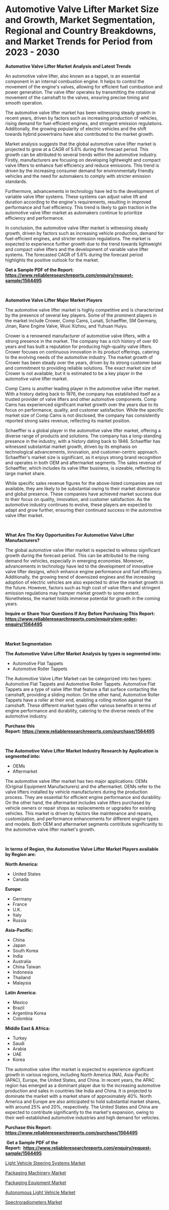 <p><h1>Automotive Valve Lifter Market Size and Growth, Market Segmentation, Regional and Country Breakdowns, and Market Trends for Period from 2023 -  2030</h1></p><p><strong>Automotive Valve Lifter Market Analysis and Latest Trends</strong></p>
<p><p>An automotive valve lifter, also known as a tappet, is an essential component in an internal combustion engine. It helps to control the movement of the engine's valves, allowing for efficient fuel combustion and power generation. The valve lifter operates by transmitting the rotational movement of the camshaft to the valves, ensuring precise timing and smooth operation.</p><p>The automotive valve lifter market has been witnessing steady growth in recent years, driven by factors such as increasing production of vehicles, rising demand for fuel-efficient engines, and stringent emission regulations. Additionally, the growing popularity of electric vehicles and the shift towards hybrid powertrains have also contributed to the market growth.</p><p>Market analysis suggests that the global automotive valve lifter market is projected to grow at a CAGR of 5.6% during the forecast period. This growth can be attributed to several trends within the automotive industry. Firstly, manufacturers are focusing on developing lightweight and compact valve lifters to enhance fuel efficiency and reduce emissions. This trend is driven by the increasing consumer demand for environmentally friendly vehicles and the need for automakers to comply with stricter emission standards.</p><p>Furthermore, advancements in technology have led to the development of variable valve lifter systems. These systems can adjust valve lift and duration according to the engine's requirements, resulting in improved performance and fuel efficiency. This trend is likely to gain traction in the automotive valve lifter market as automakers continue to prioritize efficiency and performance.</p><p>In conclusion, the automotive valve lifter market is witnessing steady growth, driven by factors such as increasing vehicle production, demand for fuel-efficient engines, and stricter emission regulations. The market is expected to experience further growth due to the trend towards lightweight and compact valve lifters and the development of variable valve lifter systems. The forecasted CAGR of 5.6% during the forecast period highlights the positive outlook for the market.</p></p>
<p><strong>Get a Sample PDF of the Report:&nbsp; <a href="https://www.reliableresearchreports.com/enquiry/request-sample/1564495">https://www.reliableresearchreports.com/enquiry/request-sample/1564495</a></strong></p>
<p>&nbsp;</p>
<p><strong>Automotive Valve Lifter Major Market Players</strong></p>
<p><p>The automotive valve lifter market is highly competitive and is characterized by the presence of several key players. Some of the prominent players in the market include Crower, Comp Cams, Lunati, Schaeffler, SM Germany, Jinan, Rane Engine Valve, Wuxi Xizhou, and Yuhuan Huiyu.</p><p>Crower is a renowned manufacturer of automotive valve lifters, with a strong presence in the market. The company has a rich history of over 60 years and has built a reputation for producing high-quality valve lifters. Crower focuses on continuous innovation in its product offerings, catering to the evolving needs of the automotive industry. The market growth of Crower has been steady over the years, driven by its strong customer base and commitment to providing reliable solutions. The exact market size of Crower is not available, but it is estimated to be a key player in the automotive valve lifter market.</p><p>Comp Cams is another leading player in the automotive valve lifter market. With a history dating back to 1976, the company has established itself as a trusted provider of valve lifters and other automotive components. Comp Cams has experienced significant market growth over the years due to its focus on performance, quality, and customer satisfaction. While the specific market size of Comp Cams is not disclosed, the company has consistently reported strong sales revenue, reflecting its market position.</p><p>Schaeffler is a global player in the automotive valve lifter market, offering a diverse range of products and solutions. The company has a long-standing presence in the industry, with a history dating back to 1946. Schaeffler has witnessed substantial market growth, driven by its emphasis on technological advancements, innovation, and customer-centric approach. Schaeffler's market size is significant, as it enjoys strong brand recognition and operates in both OEM and aftermarket segments. The sales revenue of Schaeffler, which includes its valve lifter business, is sizeable, reflecting its large market share.</p><p>While specific sales revenue figures for the above-listed companies are not available, they are likely to be substantial owing to their market dominance and global presence. These companies have achieved market success due to their focus on quality, innovation, and customer satisfaction. As the automotive industry continues to evolve, these players are expected to adapt and grow further, ensuring their continued success in the automotive valve lifter market.</p></p>
<p>&nbsp;</p>
<p><strong>What Are The Key Opportunities For Automotive Valve Lifter Manufacturers?</strong></p>
<p><p>The global automotive valve lifter market is expected to witness significant growth during the forecast period. This can be attributed to the rising demand for vehicles, especially in emerging economies. Moreover, advancements in technology have led to the development of innovative valve lifter designs, which enhance engine performance and fuel efficiency. Additionally, the growing trend of downsized engines and the increasing adoption of electric vehicles are also expected to drive the market growth in the future. However, factors such as high cost of valve lifters and stringent emission regulations may hamper market growth to some extent. Nonetheless, the market holds immense potential for growth in the coming years.</p></p>
<p><strong>Inquire or Share Your Questions If Any Before Purchasing This Report: <a href="https://www.reliableresearchreports.com/enquiry/pre-order-enquiry/1564495">https://www.reliableresearchreports.com/enquiry/pre-order-enquiry/1564495</a></strong></p>
<p>&nbsp;</p>
<p><strong>Market Segmentation</strong></p>
<p><strong>The Automotive Valve Lifter Market Analysis by types is segmented into:</strong></p>
<p><ul><li>Automotive Flat Tappets</li><li>Automotive Roller Tappets</li></ul></p>
<p><p>The Automotive Valve Lifter Market can be categorized into two types: Automotive Flat Tappets and Automotive Roller Tappets. Automotive Flat Tappets are a type of valve lifter that feature a flat surface contacting the camshaft, providing a sliding motion. On the other hand, Automotive Roller Tappets have a roller at their end, enabling a rolling motion against the camshaft. These different market types offer various benefits in terms of engine performance and durability, catering to the diverse needs of the automotive industry.</p></p>
<p><strong>Purchase this Report:&nbsp;<a href="https://www.reliableresearchreports.com/purchase/1564495">https://www.reliableresearchreports.com/purchase/1564495</a></strong></p>
<p>&nbsp;</p>
<p><strong>The Automotive Valve Lifter Market Industry Research by Application is segmented into:</strong></p>
<p><ul><li>OEMs</li><li>Aftermarket</li></ul></p>
<p><p>The automotive valve lifter market has two major applications: OEMs (Original Equipment Manufacturers) and the aftermarket. OEMs refer to the valve lifters installed by vehicle manufacturers during the production process. They are essential for efficient engine performance and durability. On the other hand, the aftermarket includes valve lifters purchased by vehicle owners or repair shops as replacements or upgrades for existing vehicles. This market is driven by factors like maintenance and repairs, customization, and performance enhancements for different engine types and models. Both OEM and aftermarket segments contribute significantly to the automotive valve lifter market's growth.</p></p>
<p>&nbsp;</p>
<p><strong>In terms of Region, the Automotive Valve Lifter Market Players available by Region are:</strong></p>
<p>
    <p> <strong> North America: </strong>
        <ul>
            <li>United States</li>
            <li>Canada</li>
        </ul>
        </p> 
    <p> <strong> Europe: </strong>
        <ul>
            <li>Germany</li>
            <li>France</li>
            <li>U.K.</li>
            <li>Italy</li>
            <li>Russia</li>
        </ul>
        </p> 
    <p> <strong> Asia-Pacific: </strong>
        <ul>
            <li>China</li>
            <li>Japan</li>
            <li>South Korea</li>
            <li>India</li>
            <li>Australia</li>
            <li>China Taiwan</li>
            <li>Indonesia</li>
            <li>Thailand</li>
            <li>Malaysia</li>
        </ul>
        </p> 
    <p> <strong> Latin America: </strong>
        <ul>
            <li>Mexico</li>
            <li>Brazil</li>
            <li>Argentina Korea</li>
            <li>Colombia</li>
        </ul>
        </p> 
    <p> <strong> Middle East & Africa: </strong>
        <ul>
            <li>Turkey</li>
            <li>Saudi</li>
            <li>Arabia</li>
            <li>UAE</li>
            <li>Korea</li>
        </ul>
    </p>
    </p>
<p><p>The automotive valve lifter market is expected to experience significant growth in various regions, including North America (NA), Asia-Pacific (APAC), Europe, the United States, and China. In recent years, the APAC region has emerged as a dominant player due to the increasing automotive production and sales in countries like India and China. It is projected to dominate the market with a market share of approximately 40%. North America and Europe are also anticipated to hold substantial market shares, with around 25% and 20%, respectively. The United States and China are expected to contribute significantly to the market's expansion, owing to their well-established automotive industries and high demand for vehicles.</p></p>
<p><strong>Purchase this Report: <a href="https://www.reliableresearchreports.com/purchase/1564495">https://www.reliableresearchreports.com/purchase/1564495</a></strong></p>
<p>&nbsp;<strong>Get a Sample PDF of the Report:&nbsp;&nbsp;<a href="https://www.reliableresearchreports.com/enquiry/request-sample/1564495">https://www.reliableresearchreports.com/enquiry/request-sample/1564495</a></strong></p>
<p><strong></strong></p>
<p><p><a href="https://github.com/sofayahoo2023/Market-Research-Report-List-1/blob/main/light-vehicle-steering-systems-market.md">Light Vehicle Steering Systems Market</a></p><p><a href="https://medium.com/@peterm12562/packaging-machinery-market-trends-and-market-analysis-forecasted-for-period-2023-2030-701a84f5d3ff">Packaging Machinery Market</a></p><p><a href="https://medium.com/@malcomw102036/packaging-equipment-market-outlook-industry-overview-and-forecast-2023-to-2030-50e19e0024f5">Packaging Equipment Market</a></p><p><a href="https://github.com/pizolina/Market-Research-Report-List-1/blob/main/autonomous-light-vehicle-market.md">Autonomous Light Vehicle Market</a></p><p><a href="https://www.linkedin.com/pulse/spectroradiometers-market-size-share-amp-trends-analysis-report-h4h3e/">Spectroradiometers Market</a></p></p>